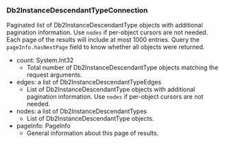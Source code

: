 ### Db2InstanceDescendantTypeConnection
Paginated list of Db2InstanceDescendantType objects with additional pagination information. Use `nodes` if per-object cursors are not needed. Each page of the results will include at most 1000 entries. Query the `pageInfo.hasNextPage` field to know whether all objects were returned.

- count: System.Int32
  - Total number of Db2InstanceDescendantType objects matching the request arguments.
- edges: a list of Db2InstanceDescendantTypeEdges
  - List of Db2InstanceDescendantType objects with additional pagination information. Use `nodes` if per-object cursors are not needed.
- nodes: a list of Db2InstanceDescendantTypes
  - List of Db2InstanceDescendantType objects.
- pageInfo: PageInfo
  - General information about this page of results.
